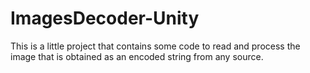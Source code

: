 # ImagesDecoder-Unity
This is a little project that contains some code to read and process the image that is obtained as an encoded string from any source.
